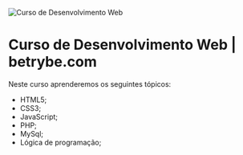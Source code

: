 ![Curso de Desenvolvimento Web](https://blog.betrybe.com/wp-content/uploads/2020/01/logotipo_tryber.png)

# Curso de Desenvolvimento Web | betrybe.com

Neste curso aprenderemos os seguintes tópicos:

- HTML5;
- CSS3;
- JavaScript;
- PHP;
- MySql;
- Lógica de programação;

